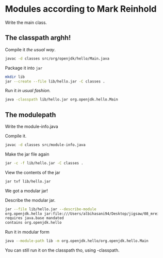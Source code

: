 # Modules according to Mark Reinhold

Write the main class.

## The classpath arghh!

Compile it *the usual way*.

```bash
javac -d classes src/org/openjdk/hello/Main.java
```

Package it into `jar`

```bash
mkdir lib
jar --create --file lib/hello.jar -C classes .
```

Run it *in usual fashion.*

```bash
java -classpath lib/hello.jar org.openjdk.hello.Main
```

## The modulepath

Write the module-info.java

Compile it.

```bash
javac -d classes src/module-info.java
```

Make the jar file again

```bash
jar -c -f lib/hello.jar -C classes .
```

View the contents of the jar

```bash
jar tvf lib/hello.jar
```

We got a modular jar!

Describe the modular jar.

```bash
jar --file lib/hello.jar --describe-module
org.openjdk.hello jar:file:///Users/albihasani94/Desktop/jigsaw/08_mreinhold_hello/lib/hello.jar/!module-info.class
requires java.base mandated
contains org.openjdk.hello
```

Run it in modular form

```bash
java --module-path lib -m org.openjdk.hello/org.openjdk.hello.Main
```

You can still run it on the classpath tho, using -classpath.
